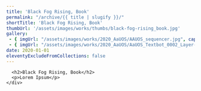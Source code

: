```yaml
---
title: 'Black Fog Rising, Book'
permalink: "/archive/{{ title | slugify }}/"
shortTitle: 'Black Fog Rising, Book'
thumbUrl: '/assets/images/works/thumbs/black-fog-rising_book.jpg'
gallery:
 - { imgUrl: "/assets/images/works/2020_AaUOS/AAUOS_sequencer.jpg", caption: "" }
 - { imgUrl: "/assets/images/works/2020_AaUOS/AaUOS_Textbot_0002_Layer-20.jpg", caption: "" }
date: 2020-01-01
eleventyExcludeFromCollections: false
---
```



      <h2>Black Fog Rising, Book</h2>
      <p>Lorem Ipsum</p>
    </div>
  </div>
</div>